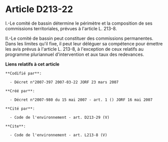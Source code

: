 # Article D213-22

I.-Le comité de bassin détermine le périmètre et la composition de ses commissions territoriales, prévues à l'article L.
213-8. 

II.-Le comité de bassin peut constituer des commissions permanentes. Dans les limites qu'il fixe, il peut leur déléguer sa
compétence pour émettre les avis prévus à l'article L. 213-8, à l'exception de ceux relatifs au programme pluriannuel
d'intervention et aux taux des redevances.

**Liens relatifs à cet article**

	**Codifié par**:

	  - Décret n°2007-397 2007-03-22 JORF 23 mars 2007

	**Créé par**:

	  - Décret n°2007-980 du 15 mai 2007 - art. 1 () JORF 16 mai 2007

	**Cité par**:

	  - Code de l'environnement - art. D213-29 (V)

	**Cite**:

	  - Code de l'environnement - art. L213-8 (V)
